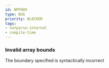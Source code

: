 ```yaml
---
id: NPP009
type: BUG
priority: BLOCKER
tags:
- natparse-internal
- compile-time
---
```


### Invalid array bounds

The boundary specified is syntactically incorrect

